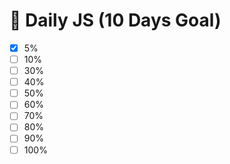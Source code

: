 # 🎯 Daily JS (10 Days Goal)

- [x] 5% 
- [ ] 10% 
- [ ] 30% 
- [ ] 40% 
- [ ] 50% 
- [ ] 60% 
- [ ] 70% 
- [ ] 80% 
- [ ] 90% 
- [ ] 100%